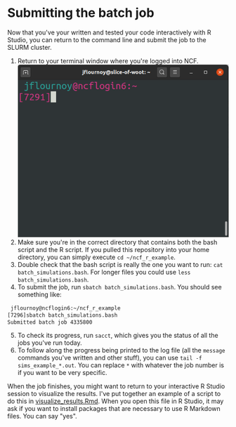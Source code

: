 # Submitting the batch job

Now that you've your written and tested your code interactively with R Studio, you can return to the command line and submit the job to the SLURM cluster.

1. Return to your terminal window where you're logged into NCF.
  ![](img/terminal.png)
2. Make sure you're in the correct directory that contains both the bash script and the R script. If you pulled this repository into your home directory, you can simply execute `cd ~/ncf_r_example`.
3. Double check that the bash script is really the one you want to run: `cat batch_simulations.bash`. For longer files you could use `less batch_simulations.bash`.
4. To submit the job, run `sbatch batch_simulations.bash`. You should see something like:
  ```
   jflournoy@ncflogin6:~/ncf_r_example
  [7296]sbatch batch_simulations.bash 
  Submitted batch job 4335800
  ```
5. To check its progress, run `sacct`, which gives you the status of all the jobs you've run today.
6. To follow along the progress being printed to the log file (all the `message` commands you've written and other stuff), you can use `tail -f sims_example_*.out`. You can replace `*` with whatever the job number is if you want to be very specific.

When the job finishes, you might want to return to your interactive R Studio session to visualize the results. I've put together an example of a script to do this in [visualize_results.Rmd](visualize_results.Rmd). When you open this file in R Studio, it may ask if you want to install packages that are necessary to use R Markdown files. You can say "yes".
